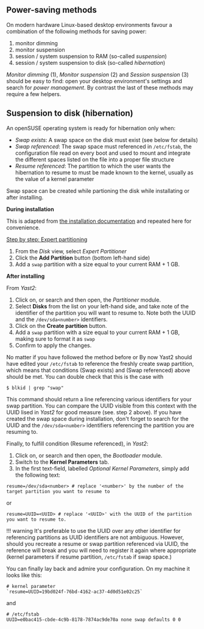 
## Power-saving methods
On modern hardware Linux-based desktop environments favour a combination of the following methods for saving power:

1. monitor dimming
2. monitor suspension
3. session / system suspension to RAM (so-called _suspension_)
4. session / system suspension to disk (so-called _hibernation_)

_Monitor dimming_ (1), _Monitor suspension_ (2) and _Session suspension_ (3) should be easy to find: open your desktop environment's settings and search for _power management_. By contrast the last of these methods may require a few helpers.

## Suspension to disk (hibernation)

An openSUSE operating system is ready for hibernation only when:

- _Swap exists_: A swap space on the disk must exist (see below for details)
- _Swap referenced_: The swap space must referenced in `/etc/fstab`, the configuration file read on every boot and used to mount and integrate the different spaces listed on the file into a proper file structure
- _Resume referenced_: The partition to which the user wants the hibernation to resume to must be made known to the kernel, usually as the value of a kernel parameter

Swap space can be created while partioning the disk while installating or after installing.

__During installation__

This is adapted from [the installation documentation](/yast_installer#about-partition-schemes) and repeated here for convenience.

<u>Step by step: Expert partitioning</u>

1. From the _Disk_ view, select _Expert Partitioner_
2. Click the __Add Partition__ button (bottom left-hand side)
3. Add a `swap` partition with a size equal to your current RAM + 1 GB.

__After installing__

From _Yast2_:

1. Click on, or search and then open, the _Partitioner_ module.
2. Select __Disks__ from the list on your left-hand side, and take note of the identifier of the partition you will want to resume to. Note both the UUID and the `/dev/sda<number>` identifiers.
3. Click on the __Create partition__ button. 
3. Add a `swap` partition with a size equal to your current RAM + 1 GB, making sure to format it as `swap`
4. Confirm to apply the changes.

No matter if you have followed the method before or By now Yast2 should have edited your `/etc/fstab` to reference the freshly create swap partition, which means that conditions (Swap exists) and (Swap referenced) above should be met. You can double check that this is the case with

```
$ blkid | grep "swap"
```

This command should return a line referencing various identifiers for your swap partition. You can compare the UUID visible from this context with the UUID lised in _Yast2_ for good measure (see. step 2 above). If you have created the swap space during installation, don't forget to search for the UUID and the `/dev/sda<number>` identifiers referencing the partition you are resuming to.

Finally, to fulfill condition (Resume referenced), in _Yast2_:

1. Click on, or search and then open, the _Bootloader_ module.
2. Switch to the __Kernel Parameters__ tab.
3. In the first text-field, labelled _Optional Kernel Parameters_, simply add the following text:
```
resume=/dev/sda<number> # replace '<number>' by the number of the target partition you want to resume to

```
or
```
resume=UUID=<UUID> # replace '<UUID>' with the UUID of the partition you want to resume to.
```

!!! warning
    It's preferable to use the UUID over any other identifier for referencing partitions as UUID identifiers are not ambiguous. However, should you recreate a resume or swap partition referenced via UUID, the reference will break and you will need to register it again where appropriate (kernel parameters if resume partition, `/etc/fstab` if swap space.) 

You can finally lay back and admire your configuration. On my machine it looks like this:

```
# kernel parameter
`resume=UUID=19bd024f-76bd-4162-ac37-4d0d51e02c25`
```
and 
```
# /etc/fstab
UUID=e0bac415-cbde-4c9b-8178-7874ac9de70a none swap defaults 0 0
```

